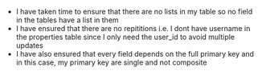 - I have taken time to ensure that there are no lists in my table so no field in the tables have a list in them
- I have ensured that there are no repititions i.e. I dont have username in the properties table since I only need the user_id to avoid multiple updates
- I have also ensured that every field depends on the full primary key and in this case, my primary key are single and not composite
